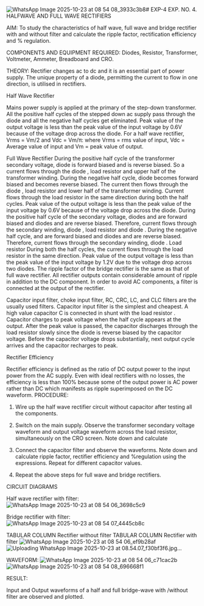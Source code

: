 ![WhatsApp Image 2025-10-23 at 08 54 08_3933c3b8](https://github.com/user-attachments/assets/fd2054a2-ac59-420e-8fb4-21958687c84c)# EXP-4
EXP. NO. 4. 		HALFWAVE  AND FULL WAVE  RECTIFIERS

AIM: To study the characteristics of half wave, full wave and bridge rectifier with and without filter and calculate the ripple factor, rectification efficiency and % regulation.

COMPONENTS  AND  EQUIPMENT  REQUIRED:  Diodes,  Resistor,  Transformer,  Voltmeter, Ammeter, Breadboard and CRO.

THEORY: Rectifier changes ac to dc and it is an essential part of power supply. The unique property of a diode, permitting the current to flow in one direction, is utilised in rectifiers.

Half Wave Rectifier


Mains power supply is applied at the primary of the step-down transformer. All the positive half cycles of the stepped down ac supply pass through the diode and all the negative half cycles get eliminated. Peak value of the output voltage is less than the peak value of the input voltage by 0.6V because of the voltage drop across the diode.
For a half wave rectifier, Vrms = Vm/2 and Vdc = Vm/π: where Vrms = rms value of input, Vdc = Average value of input and Vm = peak value of output.


Full Wave Rectifier
During the positive half cycle of the transformer secondary voltage, diode     is forward biased and      is reverse biased. So a current flows through the diode     , load resistor      and upper half of the transformer  winding.  During  the  negative  half  cycle,  diode       becomes  forward  biased  and becomes reverse biased. The current then flows through the diode     , load resistor      and lower half of the transformer winding. Current flows through the load resistor in the same direction during both the half cycles. Peak value of the output voltage is less than the peak value of the input voltage by 0.6V
because of the voltage drop across the diode.
During the positive half cycle of the secondary voltage, diodes      and      are forward biased and diodes and      are reverse biased. Therefore, current flows through the secondary winding, diode     , load resistor
and diode     . During the negative half cycle,      and      are forward biased and diodes      and      are reverse biased. Therefore, current flows through the secondary winding, diode     . Load resistor       During both the half cycles, the current flows through the load resistor in the same direction. Peak value of the output voltage is less than the peak value of the input voltage by 1.2V due to the voltage drop across two diodes. The ripple factor of the bridge rectifier is the same as that of full wave rectifier.
All rectifier outputs contain considerable amount of ripple in addition to the DC component. In order to avoid AC components, a filter is connected at the output of the rectifier.

Capacitor input filter, choke input filter, RC, CRC, LC, and CLC filters are the usually used filters. Capacitor input filter is the simplest and cheapest. A high value capacitor C is connected in shunt with the load resistor     . Capacitor charges to peak voltage      when the half cycle appears at the output. After the peak value is passed, the capacitor discharges through the load resistor slowly since the diode is reverse biased by the capacitor voltage. Before the capacitor voltage drops substantially, next output cycle arrives and the capacitor recharges to peak.

Rectifier Efficiency

Rectifier efficiency is defined as the ratio of DC output power to the input power from the AC supply. Even with ideal rectifiers with no losses, the efficiency is less than 100% because some of the output power is AC power rather than DC which manifests as ripple superimposed on the DC waveform.
PROCEDURE:

1.   Wire up the half wave rectifier circuit without capacitor after testing all the components.

2.   Switch on the main supply. Observe the transformer secondary voltage waveform and output voltage waveform across the load resistor, simultaneously on the CRO screen. Note down       and calculate
3.   Connect the capacitor filter and observe the waveforms. Note down and calculate ripple factor, rectifier efficiency and %regulation using the expressions. Repeat for different capacitor values.
4.   Repeat the above steps for full wave and bridge rectifiers.

CIRCUIT DIAGRAMS

Half wave rectifier with filter:
![WhatsApp Image 2025-10-23 at 08 54 06_3698c5c9](https://github.com/user-attachments/assets/d5f8805c-38cf-4c65-b667-771354375deb)

Bridge rectifier with filter:
![WhatsApp Image 2025-10-23 at 08 54 07_4445cb8c](https://github.com/user-attachments/assets/9843fb3e-07b6-4f20-99f4-2b46ee9394e5)

TABULAR COLUMN
Rectifier without filter
TABULAR COLUMN
Rectifier with filter
![WhatsApp Image 2025-10-23 at 08 54 06_ef9b28af](https://github.com/user-attachments/assets/628bc037-da21-4e36-8276-981b19dca3ae)
![Uploading WhatsApp Image 2025-10-23 at 08.54.07_f30bf3f6.jpg…]()

WAVEFORM:
![WhatsApp Image 2025-10-23 at 08 54 06_c71cac2b](https://github.com/user-attachments/assets/b7e639f9-0d05-401b-97a2-7c9814abdb48)
![WhatsApp Image 2025-10-23 at 08 54 08_696668f1](https://github.com/user-attachments/assets/d6c6d4fe-c2fb-4b6b-9bdd-3512dfb2ec21)



RESULT:

Input and Output waveforms of a half and full bridge-wave with /without filter are observed and plotted.

